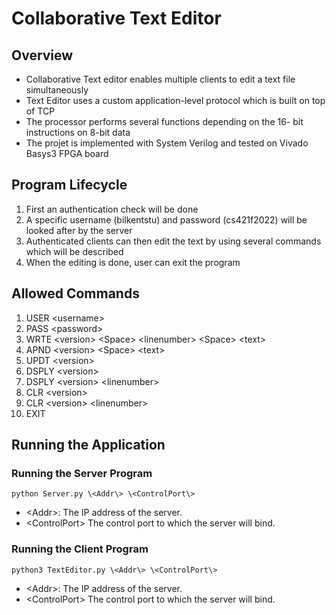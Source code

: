 # Collaborative Text Editor

## Overview

- Collaborative Text editor enables multiple clients to edit a text file simultaneously
- Text Editor uses a custom application-level protocol which is built on top of TCP
- The processor performs several functions depending on the 16- bit instructions on 8-bit data
- The projet is implemented with System Verilog and tested on Vivado Basys3 FPGA board

## Program Lifecycle

1. First an authentication check will be done
2. A specific username (bilkentstu) and password (cs421f2022) will be looked after by the server
3. Authenticated clients can then edit the text by using several commands which will be described
4. When the editing is done, user can exit the program

## Allowed Commands

1. USER \<username\>
2. PASS \<password\>
3. WRTE \<version\> \<Space\> \<linenumber\> \<Space\> \<text\>
4. APND \<version\> \<Space\> \<text\>
5. UPDT \<version\>
6. DSPLY \<version\>
7. DSPLY \<version\> \<linenumber\>
8. CLR \<version\>
9. CLR \<version\> \<linenumber\>
10. EXIT 

## Running the Application

### Running the Server Program

`python Server.py \<Addr\> \<ControlPort\>`
- \<Addr\>: The IP address of the server.
- \<ControlPort\> The control port to which the server will bind.

### Running the Client Program

`python3 TextEditor.py \<Addr\> \<ControlPort\>`
- \<Addr\>: The IP address of the server.
- \<ControlPort\> The control port to which the server will bind.

   
